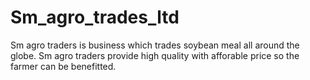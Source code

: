 # Sm_agro_trades_ltd
Sm agro traders is business which trades soybean meal all around the globe. Sm agro traders provide high quality with afforable price so the farmer can be benefitted.

